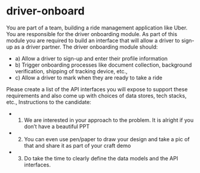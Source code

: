 # driver-onboard
You are part of a team, building a ride management application like Uber. You are responsible for the
driver onboarding module. As part of this module you are required to build an interface that will allow a
driver to sign-up as a driver partner. The driver onboarding module should:
 -   a) Allow a driver to sign-up and enter their profile information
 -   b) Trigger onboarding processes like document collection, background verification, shipping of tracking device, etc.,
 -   c) Allow a driver to mark when they are ready to take a ride

Please create a list of the API interfaces you will expose to support these requirements and also come up
with choices of data stores, tech stacks, etc.,
Instructions to the candidate:
 -    1. We are interested in your approach to the problem. It is alright if you don’t have a beautiful PPT
 -    2. You can even use pen/paper to draw your design and take a pic of that and share it as part of your craft demo
 -    3. Do take the time to clearly define the data models and the API interfaces.

